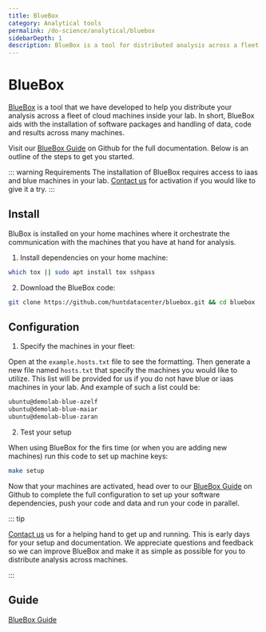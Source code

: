 ```yaml
---
title: BlueBox
category: Analytical tools
permalink: /do-science/analytical/bluebox
sidebarDepth: 1
description: BlueBox is a tool for distributed analysis across a fleet of cloud machines inside your lab.
---
```


# BlueBox

[BlueBox](https://github.com/huntdatacenter/BlueBox) is a tool that we have developed to help you distribute your analysis across a fleet of cloud machines inside your lab. In short, BlueBox aids with the installation of software packages and handling of data, code and results across many machines.

Visit our [BlueBox Guide](https://github.com/huntdatacenter/BlueBox/blob/master/docs/guide.md) on Github for the full documentation. Below is an outline of the steps to get you started.

::: warning Requirements
The installation of BlueBox requires access to iaas and blue machines in your lab. [Contact us](/contact) for activation if you would like to give it a try.
:::


## Install

BluBox is installed on your home machines where it orchestrate the communication with the machines that you have at hand for analysis.

1. Install dependencies on your home machine:

```bash
which tox || sudo apt install tox sshpass
```

2. Download the BlueBox code:

```bash
git clone https://github.com/huntdatacenter/bluebox.git && cd bluebox
```

## Configuration

1. Specify the machines in your fleet:

Open at the `example.hosts.txt` file to see the formatting. Then generate a new file named `hosts.txt` that specify the machines you would like to utilize. This list will be provided for us if you do not have blue or iaas machines in your lab. And example of such a list could be:

```bash
ubuntu@demolab-blue-azelf
ubuntu@demolab-blue-maiar
ubuntu@demolab-blue-zaran
```

2. Test your setup

When using BlueBox for the firs time (or when you are adding new machines) run this code to set up machine keys:

```bash
make setup
```

Now that your machines are activated, head over to our [BlueBox Guide](https://github.com/huntdatacenter/BlueBox/blob/master/docs/guide.md) on Github to complete the full configuration to set up your software dependencies, push your code and data and run your code in parallel.

::: tip

[Contact us](/contact) us for a helping hand to get up and running. This is early days for your setup and documentation. We appreciate questions and feedback so we can improve BlueBox and make it as simple as possible for you to distribute analysis across machines.

:::


## Guide

[BlueBox Guide](https://github.com/huntdatacenter/BlueBox/blob/master/docs/guide.md)
